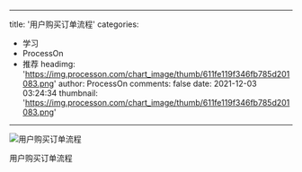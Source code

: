 
---
title: '用户购买订单流程'
categories: 
 - 学习
 - ProcessOn
 - 推荐
headimg: 'https://img.processon.com/chart_image/thumb/611fe119f346fb785d201083.png'
author: ProcessOn
comments: false
date: 2021-12-03 03:24:34
thumbnail: 'https://img.processon.com/chart_image/thumb/611fe119f346fb785d201083.png'
---

<div>   
<img class="thumb" alt="用户购买订单流程" src="https://img.processon.com/chart_image/thumb/611fe119f346fb785d201083.png" referrerpolicy="no-referrer">
<p>用户购买订单流程</p>  
</div>
            